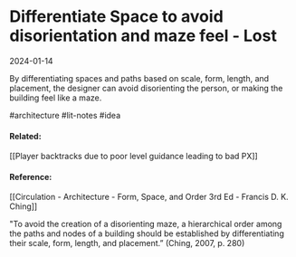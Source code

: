 # Differentiate Space to avoid disorientation and maze feel - Lost
2024-01-14

By differentiating spaces and paths based on scale, form, length, and placement, the designer can avoid disorienting the person, or making the building feel like a maze.

#architecture #lit-notes #idea

#### Related:
[[Player backtracks due to poor level guidance leading to bad PX]]

#### Reference:
[[Circulation - Architecture - Form, Space, and Order 3rd Ed - Francis D. K. Ching]]

"To avoid the creation of a disorienting maze, a hierarchical order among the paths and nodes of a building should be established by differentiating their scale, form, length, and placement.” (Ching, 2007, p. 280)